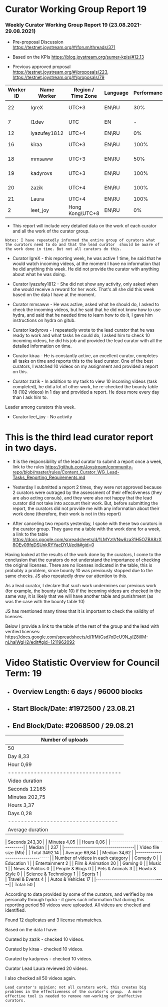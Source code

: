 # Curator Working Group Report 19

### Weekly Curator Working Group Report 19 (23.08.2021- 29.08.2021)

* Pre-proposal Discussion https://testnet.joystream.org/#/forum/threads/371

* Based on the KPIs https://blog.joystream.org/sumer-kpis/#12.13

* Previous approved proposal https://testnet.joystream.org/#/proposals/223, https://testnet.joystream.org/#/proposals/79


| Worker ID            | Name Worker | Region / Time Zone | Language | Performance |         Notes          |
|----------------------|-------------|--------------------|----------|-------------|------------------------|            
| 22                   | IgreX       |       UTC+3        | EN\RU    | 30%         |Discord: IgreX#0267     |
| 7                    | l1dev       |       	UTC       | EN       | -             |Technical worker        |
| 12                   | lyazufey1812|       UTC+4        | EN\RU    | 0%          |      No activity       |
| 16                   | kiraa       |       UTC+3        | EN\RU    | 100%        |Discord: Skipper#0353   |
| 18                   | mmsaww      |       UTC+3        | EN\RU    | 50%         |Discord: Mikhail#7681   |
| 19                   | kadyrovs    |       UTC+3        | EN\RU    | 100%        |Discord: Ruslan#4019    |
| 20                   | zazik       |       UTC+4        | EN\RU    | 100%        |Discord: ZAZIK#5400     |
| 21                   | Laura       |       UTC+4        | EN\RU    | 100%        |         Lead           |
| 2                    | leet_joy    |   Hong Kong\UTC+8  | EN\RU    | 0%          |      No activity       |


* This report will include very detailed data on the work of each curator and all the work of the curator group.

`Notes: I have repeatedly informed the entire group of curators what the curators need to do and that the lead curator 
should be aware of the work done in time. But not all curators do this.`

* Curator IgreX - this reporting week, he was active 1 time, he said that he would watch incoming videos, at the moment 
I have no information that he did anything this week. He did not provide the curator with anything about what he was doing.

* Curator lyazufey1812 - She did not show any activity, only asked when she would receive a reward for her work. 
That's all she did this week based on the data I have at the moment.

* Curator mmsaww - He was active, asked what he should do, I asked to check the incoming videos, but he said that he did not 
know how to use hydra, and said that he needed time to learn how to do it, I gave him instructions on hydra on gitub.

* Curator kadyrovs - I repeatedly wrote to the lead curator that he was ready to work and what tasks he could do, 
I asked him to check 10 incoming videos, he did his job and provided the lead curator with all the detailed information on time.

* Curator kiraa -  He is constantly active, an excellent curator, completes all tasks on time and reports this to the lead curator. 
One of the best curators, I watched 10 videos on my assignment and provided a report on this.

* Curator zazik - In addition to my task to view 10 incoming videos (task completed), he did a lot of other work, he re-checked the bounty table 18 (102 videos) in 1 day and provided a report. He does more every day than I ask him to.

Leader among curators this week.

* Curator leet_joy - No activity 

# This is the third lead curator report in two days.

* It is the responsibility of the lead curator to submit a report once a week, link to the rules https://github.com/Joystream/community-repo/blob/master/rules/Content_Curator_WG_Lead-Tasks_Reporting_Requirements.md

* Yesterday I submitted a report 2 times, they were not approved because 2 curators were outraged by the assessment of their effectiveness (they are also acting consuls), and they were also not happy that the lead curator did not take into account their work. But, before submitting the report, the curators did not provide me with any information about their work done (therefore, their work is not in this report)


* After canceling two reports yesterday, I spoke with these two curators in the curator group. They gave me a table with the work done for a week, a link to the table https://docs.google.com/spreadsheets/d/1LMYztVNw6za31H5OZBA8zX8OEv09fqDSUnkRYYacDYU/edit#gid=0

Having looked at the results of the work done by the curators, I come to the conclusion that the curators do not understand the importance of checking the original licenses. There are no licenses indicated in the table, this is probably a problem, since bounty 10 was previously stopped due to the same checks. JS also repeatedly drew our attention to this.

As a lead curator, I declare that such work undermines our previous work (for example, the bounty table 10) if the incoming videos are checked in the same way, it is likely that we will have another table and punishment (as was the case with the bounty table 10)

JS has mentioned many times that it is important to check the validity of licenses.

Below I provide a link to the table of the rest of the group and the lead with verified licenses: https://docs.google.com/spreadsheets/d/1fMtGsd7oDcU9N_ylZ8ilIM-nLhaiWgH2/edit#gid=1211962092

# Video Statistic Overview for Council Term: 19

* ## Overview Length: 6 days / 96000 blocks
* ## Start Block/Date: #1972500 / 23.08.21
* ## End Block/Date: #2068500 / 29.08.21


| Number of uploads                 |
|-----------------------------------|
| 50                                |
| Day	8,33                          |
| Hour	0,69|                       | 
|-----------------------------------|          
| Video duration                    |    
| Seconds 12165                     |
| Minutes 202,75                    | 
| Hours 3,37                        | 
| Days 0,28                         | 
| ----------------------------------| 
| Average duration                  |

| Seconds	243,30                    |
| Minutes	4,05                      |
| Hours 0,06                        | 
|-----------------------------------|
| Median                            |
| 237                               | 
|-----------------------------------| 
| Video file size (Mb)              | 
| Total	3492.14                     |
| Average	69,84                     |
| Median  34,62                     | 
|-----------------------------------|
| Number of videos in each category | 
| Comedy 0                          | 
| Education	1                       | 
| Entertainment	2                   | 
| Film & Animation	20               | 
| Gaming 0	                        | 
| Music	1                           | 
| News & Politics	0                 | 
| People & Blogs	0                 | 
| Pets & Animals	3                 | 
| Howto & Style 0                  | 
| Science & Technology 1            | 
| Sports 1                          |                    
| Travel & Events	4                 |
| Autos & Vehicles	17              |
|-----------------------------------|
| Total:	50                        |


According to data provided by some of the curators, and verified by me personally through hydra - 
it gives such information that during this reporting period 50 videos were uploaded. All videos are checked and identified.

Found 12 duplicates and 3 license mismatches. 

Based on the data I have:

Curated by zazik - checked 10 videos.

Curated by kiraa - checked 10 videos.

Curated by kadyrovs - checked 10 videos.

Curator Lead Laura reviewed 20 videos.

I also checked all 50 videos again.

`Lead curator's opinion: not all curators work, this creates big problems in the effectiveness of the curator's group. 
A more effective tool is needed to remove non-working or ineffective curators.`
